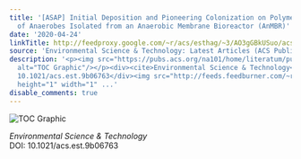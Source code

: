 ```yaml
---
title: '[ASAP] Initial Deposition and Pioneering Colonization on Polymeric Membranes
  of Anaerobes Isolated from an Anaerobic Membrane Bioreactor (AnMBR)'
date: '2020-04-24'
linkTitle: http://feedproxy.google.com/~r/acs/esthag/~3/AO3gGBkUSuo/acs.est.9b06763
source: 'Environmental Science & Technology: Latest Articles (ACS Publications)'
description: '<p><img src="https://pubs.acs.org/na101/home/literatum/publisher/achs/journals/content/esthag/0/esthag.ahead-of-print/acs.est.9b06763/20200424/images/medium/es9b06763_0005.gif"
  alt="TOC Graphic"/></p><div><cite>Environmental Science & Technology</cite></div><div>DOI:
  10.1021/acs.est.9b06763</div><img src="http://feeds.feedburner.com/~r/acs/esthag/~4/AO3gGBkUSuo"
  height="1" width="1" ...'
disable_comments: true
---
```

<p><img src="https://pubs.acs.org/na101/home/literatum/publisher/achs/journals/content/esthag/0/esthag.ahead-of-print/acs.est.9b06763/20200424/images/medium/es9b06763_0005.gif" alt="TOC Graphic"/></p><div><cite>Environmental Science & Technology</cite></div><div>DOI: 10.1021/acs.est.9b06763</div><img src="http://feeds.feedburner.com/~r/acs/esthag/~4/AO3gGBkUSuo" height="1" width="1" ...